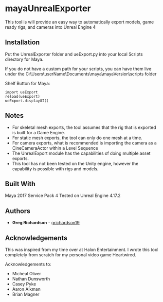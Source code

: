 # mayaUnrealExporter

This tool is will provide an easy way to automatically export models, game ready rigs, and cameras into Unreal Engine 4

## Installation

Put the UnrealExporter folder and ueExport.py into your local Scripts directory for Maya.

If you do not have a custom path for your scripts, you can have them live under the C:\Users\userName\Documents\maya\mayaVersion\scripts folder

Shelf Button for Maya:

```
import ueExport
reload(ueExport)
ueExport.displayUI()
```
## Notes

* For skeletal mesh exports, the tool assumes that the rig that is exported is built for a Game Engine.
* For static mesh exports, the tool can only do one mesh at a time.
* For camera exports, what is recommended is importing the camera as a CineCameraActor within a Level Sequence
* The UnrealExport module has the capabilities of doing multiple asset exports.
* This tool has not been tested on the Unity engine, however the capability is possible with rigs and models.

## Built With
Maya 2017 Service Pack 4
Tested on Unreal Engine 4.17.2


## Authors
* **Greg Richardson** - [grichardson19](https://github.com/grichardson19)

## Acknowledgements

This was inspired from my time over at Halon Entertainment. I wrote this tool completely from scratch for my personal video game Heartwired.

Acknowledgements to:
* Micheal Oliver
* Nathan Dunsworth
* Casey Pyke
* Aaron Aikman
* Brian Magner